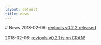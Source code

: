 ```yaml
---
layout: default
title: news
---
```

<head>
  <!-- Global site tag (gtag.js) - Google Analytics -->
  <script async src="https://www.googletagmanager.com/gtag/js?id=UA-121833450-2"></script>
  <script>
    window.dataLayer = window.dataLayer || [];
    function gtag(){dataLayer.push(arguments);}
    gtag('js', new Date());

    gtag('config', 'UA-121833450-1');
  </script>
</head>
# News
2018-02-06: <a href = "/posts/2018_03_13_release_v0_2_2.html">revtools v0.2.2 released</a>
<br><br>
2018-02-06: <a href = "/posts/2018_02_06_release_v0_2_1.html">revtools v0.2.1 is on CRAN!</a>
<br><br>
